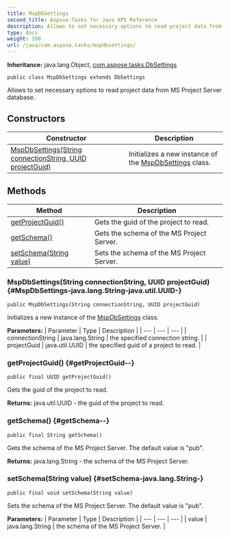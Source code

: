 ```yaml
---
title: MspDbSettings
second_title: Aspose.Tasks for Java API Reference
description: Allows to set necessary options to read project data from MS Project Server database.
type: docs
weight: 160
url: /java/com.aspose.tasks/mspdbsettings/
---
```


**Inheritance:**
java.lang.Object, [com.aspose.tasks.DbSettings](../../com.aspose.tasks/dbsettings)
```
public class MspDbSettings extends DbSettings
```

Allows to set necessary options to read project data from MS Project Server database.
## Constructors

| Constructor | Description |
| --- | --- |
| [MspDbSettings(String connectionString, UUID projectGuid)](#MspDbSettings-java.lang.String-java.util.UUID-) | Initializes a new instance of the [MspDbSettings](../../com.aspose.tasks/mspdbsettings) class. |
## Methods

| Method | Description |
| --- | --- |
| [getProjectGuid()](#getProjectGuid--) | Gets the guid of the project to read. |
| [getSchema()](#getSchema--) | Gets the schema of the MS Project Server. |
| [setSchema(String value)](#setSchema-java.lang.String-) | Sets the schema of the MS Project Server. |
### MspDbSettings(String connectionString, UUID projectGuid) {#MspDbSettings-java.lang.String-java.util.UUID-}
```
public MspDbSettings(String connectionString, UUID projectGuid)
```


Initializes a new instance of the [MspDbSettings](../../com.aspose.tasks/mspdbsettings) class.

**Parameters:**
| Parameter | Type | Description |
| --- | --- | --- |
| connectionString | java.lang.String | the specified connection string. |
| projectGuid | java.util.UUID | the specified guid of a project to read. |

### getProjectGuid() {#getProjectGuid--}
```
public final UUID getProjectGuid()
```


Gets the guid of the project to read.

**Returns:**
java.util.UUID - the guid of the project to read.
### getSchema() {#getSchema--}
```
public final String getSchema()
```


Gets the schema of the MS Project Server. The default value is "pub".

**Returns:**
java.lang.String - the schema of the MS Project Server.
### setSchema(String value) {#setSchema-java.lang.String-}
```
public final void setSchema(String value)
```


Sets the schema of the MS Project Server. The default value is "pub".

**Parameters:**
| Parameter | Type | Description |
| --- | --- | --- |
| value | java.lang.String | the schema of the MS Project Server. |

